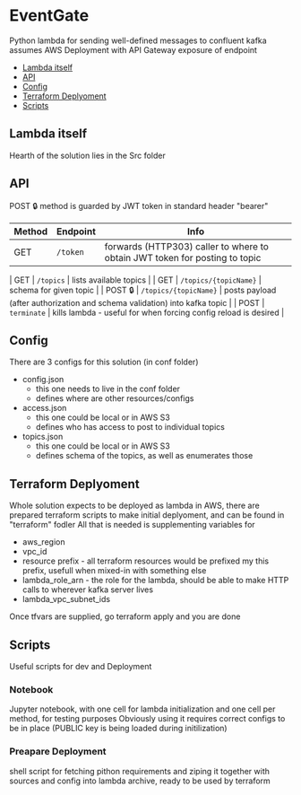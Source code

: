 # EventGate
Python lambda for sending well-defined messages to confluent kafka
assumes AWS Deployment with API Gateway exposure of endpoint

<!-- toc -->
- [Lambda itself](#lambda-itself)
- [API](#api)
- [Config](#config)
- [Terraform Deplyoment](#terraform-deplyoment)
- [Scripts](#scripts)
<!-- tocstop -->

## Lambda itself
Hearth of the solution lies in the Src folder

## API
POST 🔒 method is guarded by JWT token in standard header "bearer"

| Method  | Endpoint              | Info                                                                         |
|---------|-----------------------|------------------------------------------------------------------------------|
| GET     | `/token`              | forwards (HTTP303) caller to where to obtain JWT token for posting to topic |

| GET     | `/topics`             | lists available topics                                                       |
| GET     | `/topics/{topicName}` | schema for given topic                                                       |
| POST 🔒  | `/topics/{topicName}` | posts payload (after authorization and schema validation) into kafka topic   |
| POST    | `terminate`           | kills lambda - useful for when forcing config reload is desired              |


## Config
There are 3 configs for this solution (in conf folder)

- config.json
  - this one needs to live in the conf folder
  - defines where are other resources/configs
- access.json
  - this one could be local or in AWS S3
  - defines who has access to post to individual topics
- topics.json
  - this one could be local or in AWS S3
  - defines schema of the topics, as well as enumerates those


## Terraform Deplyoment
Whole solution expects to be deployed as lambda in AWS,
there are prepared terraform scripts to make initial deplyoment, and can be found in "terraform" fodler
All that is needed is supplementing variables for
 - aws_region
 - vpc_id
 - resource prefix - all terraform resources would be prefixed my this prefix, usefull when mixed-in with something else
 - lambda_role_arn - the role for the lambda, should be able to make HTTP calls to wherever kafka server lives
 - lambda_vpc_subnet_ids
 
Once tfvars are supplied, go terraform apply and you are done

## Scripts
Useful scripts for dev and Deployment

### Notebook
Jupyter notebook, with one cell for lambda initialization and one cell per method, for testing purposes
Obviously using it requires correct configs to be in place (PUBLIC key is being loaded during initilization)

### Preapare Deployment
shell script for fetching pithon requirements and ziping it together with sources and config into lambda archive, ready to be used by terraform
